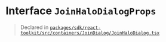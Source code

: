 # Interface `JoinHaloDialogProps`
> Declared in [`packages/sdk/react-toolkit/src/containers/JoinDialog/JoinHaloDialog.tsx`](.)
